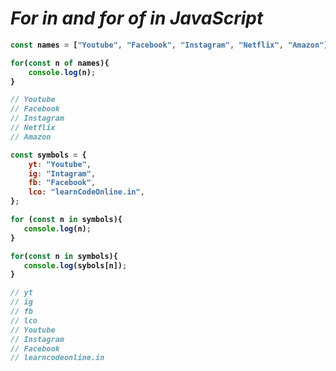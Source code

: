 # _For in and for of in JavaScript_


<b>

```javascript
const names = ["Youtube", "Facebook", "Instagram", "Netflix", "Amazon"];

for(const n of names){
    console.log(n);
}

// Youtube
// Facebook
// Instagram
// Netflix
// Amazon

```

```javascript
const symbols = {
    yt: "Youtube",
    ig: "Intagram",
    fb: "Facebook",
    lco: "learnCodeOnline.in",
};

for (const n in symbols){
   console.log(n);
}

for(const n in symbols){
   console.log(sybols[n]);
}

// yt
// ig
// fb
// lco
// Youtube
// Instagram
// Facebook
// learncodeonline.in
```
</b>
